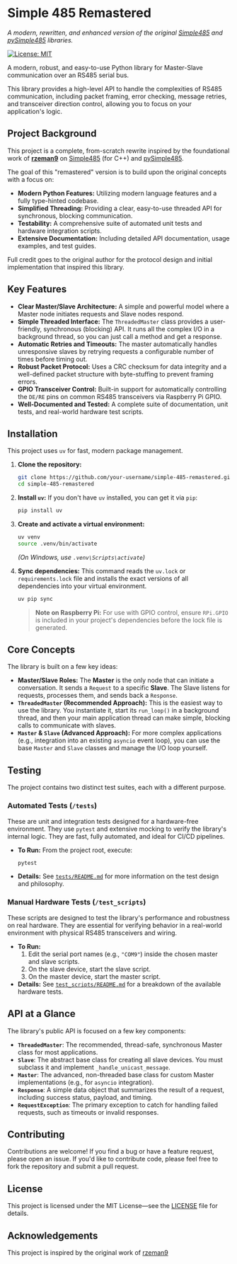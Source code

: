 # Simple 485 Remastered

_A modern, rewritten, and enhanced version of the original [Simple485](https://github.com/rzeman9/Simple485) and [pySimple485](https://github.com/rzeman9/pySimple485) libraries._

[![License: MIT](https://img.shields.io/badge/License-MIT-yellow.svg)](https://opensource.org/licenses/MIT)

A modern, robust, and easy-to-use Python library for Master-Slave communication over an RS485 serial bus.

This library provides a high-level API to handle the complexities of RS485 communication, including packet framing, error checking, message retries, and transceiver direction control, allowing you to focus on your application's logic.

## Project Background

This project is a complete, from-scratch rewrite inspired by the foundational work of **[rzeman9](https://github.com/rzeman9)** on [Simple485](https://github.com/rzeman9/Simple485) (for C++) and [pySimple485](https://github.com/rzeman9/pySimple485).

The goal of this "remastered" version is to build upon the original concepts with a focus on:
-   **Modern Python Features:** Utilizing modern language features and a fully type-hinted codebase.
-   **Simplified Threading:** Providing a clear, easy-to-use threaded API for synchronous, blocking communication.
-   **Testability:** A comprehensive suite of automated unit tests and hardware integration scripts.
-   **Extensive Documentation:** Including detailed API documentation, usage examples, and test guides.

Full credit goes to the original author for the protocol design and initial implementation that inspired this library.

## Key Features

-   **Clear Master/Slave Architecture:** A simple and powerful model where a Master node initiates requests and Slave nodes respond.
-   **Simple Threaded Interface:** The `ThreadedMaster` class provides a user-friendly, synchronous (blocking) API. It runs all the complex I/O in a background thread, so you can just call a method and get a response.
-   **Automatic Retries and Timeouts:** The master automatically handles unresponsive slaves by retrying requests a configurable number of times before timing out.
-   **Robust Packet Protocol:** Uses a CRC checksum for data integrity and a well-defined packet structure with byte-stuffing to prevent framing errors.
-   **GPIO Transceiver Control:** Built-in support for automatically controlling the `DE/RE` pins on common RS485 transceivers via Raspberry Pi GPIO.
-   **Well-Documented and Tested:** A complete suite of documentation, unit tests, and real-world hardware test scripts.

## Installation

This project uses `uv` for fast, modern package management.

1.  **Clone the repository:**
    ```bash
    git clone https://github.com/your-username/simple-485-remastered.git
    cd simple-485-remastered
    ```

2.  **Install `uv`:**
    If you don't have `uv` installed, you can get it via `pip`:
    ```bash
    pip install uv
    ```

3.  **Create and activate a virtual environment:**
    ```bash
    uv venv
    source .venv/bin/activate
    ```
    *(On Windows, use `.venv\Scripts\activate`)*

4.  **Sync dependencies:**
    This command reads the `uv.lock` or `requirements.lock` file and installs the exact versions of all dependencies into your virtual environment.
    ```bash
    uv pip sync
    ```
    > **Note on Raspberry Pi:** For use with GPIO control, ensure `RPi.GPIO` is included in your project's dependencies before the lock file is generated.

## Core Concepts

The library is built on a few key ideas:

-   **Master/Slave Roles:** The **Master** is the only node that can initiate a conversation. It sends a `Request` to a specific **Slave**. The Slave listens for requests, processes them, and sends back a `Response`.
-   **`ThreadedMaster` (Recommended Approach):** This is the easiest way to use the library. You instantiate it, start its `run_loop()` in a background thread, and then your main application thread can make simple, blocking calls to communicate with slaves.
-   **`Master` & `Slave` (Advanced Approach):** For more complex applications (e.g., integration into an existing `asyncio` event loop), you can use the base `Master` and `Slave` classes and manage the I/O loop yourself.

## Testing

The project contains two distinct test suites, each with a different purpose.

### Automated Tests (`/tests`)

These are unit and integration tests designed for a hardware-free environment. They use `pytest` and extensive mocking to verify the library's internal logic. They are fast, fully automated, and ideal for CI/CD pipelines.

-   **To Run:** From the project root, execute:
    ```bash
    pytest
    ```
-   **Details:** See [`tests/README.md`](./tests/README.md) for more information on the test design and philosophy.

### Manual Hardware Tests (`/test_scripts`)

These scripts are designed to test the library's performance and robustness on real hardware. They are essential for verifying behavior in a real-world environment with physical RS485 transceivers and wiring.

-   **To Run:**
    1.  Edit the serial port names (e.g., `"COM9"`) inside the chosen master and slave scripts.
    2.  On the slave device, start the slave script.
    3.  On the master device, start the master script.
-   **Details:** See [`test_scripts/README.md`](./test_scripts/README.md) for a breakdown of the available hardware tests.

## API at a Glance

The library's public API is focused on a few key components:

-   **`ThreadedMaster`**: The recommended, thread-safe, synchronous Master class for most applications.
-   **`Slave`**: The abstract base class for creating all slave devices. You must subclass it and implement `_handle_unicast_message`.
-   **`Master`**: The advanced, non-threaded base class for custom Master implementations (e.g., for `asyncio` integration).
-   **`Response`**: A simple data object that summarizes the result of a request, including success status, payload, and timing.
-   **`RequestException`**: The primary exception to catch for handling failed requests, such as timeouts or invalid responses.

## Contributing

Contributions are welcome! If you find a bug or have a feature request, please open an issue. If you'd like to contribute code, please feel free to fork the repository and submit a pull request.

## License

This project is licensed under the MIT License—see the [LICENSE](LICENSE) file for details.

## Acknowledgements
This project is inspired by the original work of [rzeman9](https://github.com/rzeman9)